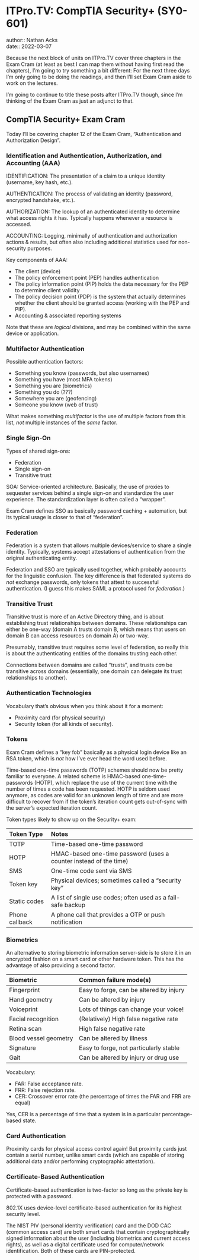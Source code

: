 # ITPro.TV: CompTIA Security+ (SY0-601)

author:: Nathan Acks  
date:: 2022-03-07

Because the next block of units on ITPro.TV cover three chapters in the Exam Cram (at least as best I can map them without having first read the chapters), I’m going to try something a bit different: For the next three days I’m only going to be doing the readings, and then I’ll set Exam Cram aside to work on the lectures.

I’m going to continue to title these posts after ITPro.TV though, since I’m thinking of the Exam Cram as just an adjunct to that.

## CompTIA Security+ Exam Cram

Today I’ll be covering chapter 12 of the Exam Cram, “Authentication and Authorization Design”.

### Identification and Authentication, Authorization, and Accounting (AAA)

IDENTIFICATION: The presentation of a claim to a unique identity (username, key hash, etc.).

AUTHENTICATION: The process of validating an identity (password, encrypted handshake, etc.).

AUTHORIZATION: The lookup of an authenticated identity to determine what access rights it has. Typically happens whenever a resource is accessed.

ACCOUNTING: Logging, minimally of authentication and authorization actions & results, but often also including additional statistics used for non-security purposes.

Key components of AAA:

* The client (device)
* The policy enforcement point (PEP) handles authentication
* The policy information point (PIP) holds the data necessary for the PEP to determine client validity
* The policy decision point (PDP) is the system that actually determines whether the client should be granted access (working with the PEP and PIP).
* Accounting & associated reporting systems

Note that these are *logical* divisions, and may be combined within the same device or application.

### Multifactor Authentication

Possible authentication factors:

* Something you know (passwords, but also usernames)
* Something you have (most MFA tokens)
* Something you are (biometrics)
* Something you do (???)
* Somewhere you are (geofencing)
* Someone you know (web of trust)

What makes something *multifactor* is the use of multiple factors from this list, *not* multiple instances of the *same* factor.

### Single Sign-On

Types of shared sign-ons:

* Federation
* Single sign-on
* Transitive trust

SOA: Service-oriented architecture. Basically, the use of proxies to sequester services behind a single sign-on and standardize the user experience. The standardization layer is often called a “wrapper”.

Exam Cram defines SSO as basically password caching + automation, but its typical usage is closer to that of “federation”.

### Federation

Federation is a system that allows multiple devices/service to share a single identity. Typically, systems accept attestations of authentication from the original authenticating entity.

Federation and SSO are typically used together, which probably accounts for the linguistic confusion. The key difference is that federated systems do *not* exchange passwords, only tokens that attest to successful authentication. (I guess this makes SAML a protocol used for *federation*.)

### Transitive Trust

Transitive trust is more of an Active Directory thing, and is about establishing trust relationships between domains. These relationships can either be one-way (domain A trusts domain B, which means that users on domain B can access resources on domain A) or two-way.

Presumably, transitive trust requires some level of federation, so really this is about the authenticating entities of the domains trusting each other.

Connections between domains are called “trusts”, and trusts *can* be transitive across domains (essentially, one domain can delegate its trust relationships to another).

### Authentication Technologies

Vocabulary that’s obvious when you think about it for a moment:

* Proximity card (for physical security)
* Security token (for all kinds of security).

### Tokens

Exam Cram defines a “key fob” basically as a physical login device like an RSA token, which is *not* how I’ve ever head the word used before.

Time-based one-time passwords (TOTP) schemes should now be pretty familiar to everyone. A related scheme is HMAC-based one-time-passwords (HOTP), which replace the use of the current time with the number of times a code has been requested. HOTP is seldom used anymore, as codes are valid for an unknown length of time and are more difficult to recover from if the token’s iteration count gets out-of-sync with the server’s expected iteration count.

Token types likely to show up on the Security+ exam:

| Token Type     | Notes                                                             |
|:-------------- |:----------------------------------------------------------------- |
| TOTP           | Time-based one-time password                                      |
| HOTP           | HMAC-based one-time password (uses a counter instead of the time) |
| SMS            | One-time code sent via SMS                                        |
| Token key      | Physical devices; sometimes called a “security key”               |
| Static codes   | A list of single use codes; often used as a fail-safe backup      |
| Phone callback | A phone call that provides a OTP or push notification             |

### Biometrics

An alternative to storing biometric information server-side is to store it in an encrypted fashion on a smart card or other hardware token. This has the advantage of also providing a second factor.

| Biometric             | Common failure mode(s)                  |
|:--------------------- |:--------------------------------------- |
| Fingerprint           | Easy to forge, can be altered by injury |
| Hand geometry         | Can be altered by injury                |
| Voiceprint            | Lots of things can change your voice!   |
| Facial recognition    | (Relatively) High false negative rate   |
| Retina scan           | High false negative rate                |
| Blood vessel geometry | Can be altered by illness               |
| Signature             | Easy to forge, not particularly stable  |
| Gait                  | Can be altered by injury or drug use    |

Vocabulary:

* FAR: False acceptance rate.
* FRR: False rejection rate.
* CER: Crossover error rate (the percentage of times the FAR and FRR are equal)

Yes, CER is a percentage of time that a system is in a particular percentage-based state.

### Card Authentication

Proximity cards for physical access control again! But proximity cards just contain a serial number, unlike smart cards (which are capable of storing additional data and/or performing cryptographic attestation).

### Certificate-Based Authentication

Certificate-based authentication is two-factor so long as the private key is protected with a password.

802.1X uses device-level certificate-based authentication for its highest security level.

The NIST PIV (personal identity verification) card and the DOD CAC (common access card) are both smart cards that contain cryptographically signed information about the user (including biometrics and current access rights), as well as a digital certificate used for computer/network identification. Both of these cards are PIN-protected.
